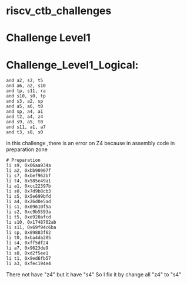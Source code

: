 # riscv_ctb_challenges
# Challenge Level1
# Challenge_Level1_Logical:
    and a2, s2, t5
	and a6, a2, s10
	and tp, s11, ra
	and s10, s0, tp
	and s3, a2, sp
	and a5, a6, t0
	and sp, a4, a1
	and t2, a4, z4
	and s9, a5, t0
	and s11, a1, a7
	and t3, s8, s0
in this challenge ,there is an error on Z4 because in assembly code in preparation zone
    
	# Preparation
	li s9, 0x06aa934a
	li a2, 0xbb90907f
	li s7, 0xbef962bf
	li t4, 0x585e49a1
	li a1, 0xcc22397b
	li s0, 0x7d9b8cb3
	li s5, 0x5e699bfd
	li a4, 0x26d0e5ad
	li s1, 0x09610f5a
	li s2, 0xc9b5593a
	li t5, 0xe920afcd
	li s10, 0x1748702ab
	li s11, 0x69f94c6ba
	li sp, 0x89883f62
	li t0, 0xba4da205
	li s4, 0xff5df24
	li a7, 0x9623de9
	li s8, 0xd2f5ee1
	li t1, 0x9ed6fb57
	li a3, 0xfec194e4

There not have "z4" but it have "s4" So I fix it by change all "z4" to "s4"


